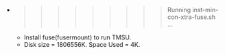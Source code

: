 * >>>>>>>>> Running inst-min-con-xtra-fuse.sh ...
  * Install fuse(fusermount) to run TMSU.
  * Disk size = 1806556K. Space Used = 4K.
